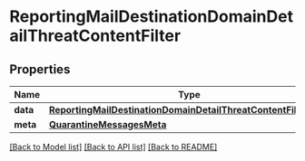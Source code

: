 # ReportingMailDestinationDomainDetailThreatContentFilter

## Properties
Name | Type | Description | Notes
------------ | ------------- | ------------- | -------------
**data** | [**ReportingMailDestinationDomainDetailThreatContentFilterData**](ReportingMailDestinationDomainDetailThreatContentFilterData.md) |  | [optional] 
**meta** | [**QuarantineMessagesMeta**](QuarantineMessagesMeta.md) |  | [optional] 

[[Back to Model list]](../README.md#documentation-for-models) [[Back to API list]](../README.md#documentation-for-api-endpoints) [[Back to README]](../README.md)

